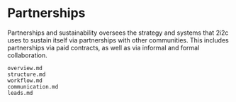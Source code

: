 # Partnerships

Partnerships and sustainability oversees the strategy and systems that 2i2c uses to sustain itself via partnerships with other communities.
This includes partnerships via paid contracts, as well as via informal and formal collaboration.

```{toctree}
overview.md
structure.md
workflow.md
communication.md
leads.md
```
